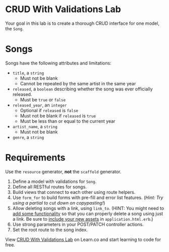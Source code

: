 # CRUD With Validations Lab

Your goal in this lab is to create a thorough CRUD interface for one model, the
`Song`.

# Songs

Songs have the following attributes and limitations:

- `title`, a `string`
  - Must not be blank
  - Cannot be repeated by the same artist in the same year
- `released`, a `boolean` describing whether the song was ever officially
  released.
  - Must be `true` or `false`
- `released_year`, an `integer`
  - Optional if `released` is `false`
  - Must not be blank if `released` is `true`
  - Must be less than or equal to the current year
- `artist_name`, a `string`
  - Must not be blank
- `genre`, a `string`

# Requirements

Use the `resource` generator, **not** the `scaffold` generator.

1. Define a model with validations for `Song`.
1. Define all RESTful routes for songs.
1. Build views that connect to each other using route helpers.
1. Use `form_for` to build forms with pre-fill and error list features. (*Hint:
   Try using a partial to cut down on copypasting!*)
1. Allow deleting songs with a link, using `link_to`. (HINT: You might need to [add some functionality](https://github.com/rails/jquery-ujs) so that you can properly delete a song using just a link. Be sure to [include your new assets](http://apidock.com/rails/v4.2.1/ActionView/Helpers/AssetTagHelper/javascript_include_tag) in `application.html.erb`.)
1. Use strong parameters in your POST/PATCH controller actions.
1. Set the root route to the song index.

<p data-visibility='hidden'>View <a href='https://learn.co/lessons/crud-with-validations-lab' title='CRUD With Validations Lab'>CRUD With Validations Lab</a> on Learn.co and start learning to code for free.</p>
